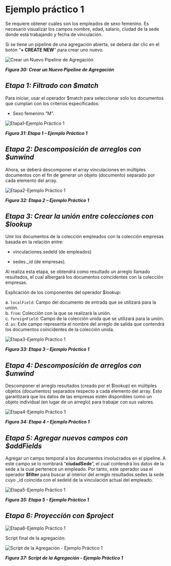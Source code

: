 # Ejemplo práctico 1 

Se requiere obtener cuáles son los empleados de sexo femenino. Es necesario visualizar los campos nombre, edad, salario, ciudad de la sede donde está trabajando y fecha de vinculación. 

Si se tiene un pipeline de una agregación abierta, se deberá dar clic en el botón “**+ CREATE NEW**” para crear uno nuevo.  

![Crear un Nuevo Pipeline de Agregación](../../../imgs/crear-nuevo-pipeline.png)

 _**Figura 30: Crear un Nuevo Pipeline de Agregación**_ 


## _**Etapa 1: Filtrado con $match**_ 

Para iniciar, usar el operador $match para seleccionar solo los documentos que cumplan con los criterios especificados: 

- Sexo femenino “M”. 

![ Etapa1-Ejemplo Práctico 1](../../../imgs/etapa1-ejemplo1.png)

 _**Figura 31: Etapa 1 – Ejemplo Práctico 1**_ 


## _**Etapa 2: Descomposición de arreglos con $unwind**_ 

Ahora, se deberá descomponer el array vinculaciones en múltiples documentos con el fin de generar un objeto (documento) separado por cada elemento del array. 

![ Etapa2-Ejemplo Práctico 1](../../../imgs/etapa2-ejemplo1.png)

 _**Figura 32: Etapa 2 – Ejemplo Práctico 1**_ 


## _**Etapa 3: Crear la unión entre colecciones con $lookup**_ 


Unir los documentos de la colección empleados con la colección empresas basada en la relación entre: 

- vinculaciones.sedeId (de empleados) 

- sedes._id (de empresas). 

Al realiza esta etapa, se obtendrá como resultado un arreglo llamado resultados, el cual albergará los documentos coincidentes con la colección empresas. 

Explicación de los componentes del operador $lookup: 

a. `localField`: Campo del documento de entrada que se utilizará para la unión.  
b. `from`: Colección con la que se realizará la unión.  
c. `foreignField`: Campo de la colección unida que se utilizará para la unión.  
d. `as`: Este campo representa el nombre del arreglo de salida que contendrá los documentos coincidentes de la colección unida.
 
 ![ Etapa3-Ejemplo Práctico 1](../../../imgs/etapa3-ejemplo1.png)

 _**Figura 33: Etapa 3 – Ejemplo Práctico 1**_ 

## _**Etapa 4: Descomposición de arreglos con $unwind**_ 

Descomponer el arreglo resultados (creado por el $lookup) en múltiples objetos (documentos) separados respecto a cada elemento del array. Esto garantizará que los datos de las empresas estén disponibles como un objeto individual (en lugar de un arreglo) para trabajar con sus valores. 

 ![ Etapa4-Ejemplo Práctico 1](../../../imgs/etapa4-ejemplo1.png)

 _**Figura 34: Etapa 4 – Ejemplo Práctico 1**_ 

 ## _**Etapa 5: Agregar nuevos campos con $addFields**_ 

Agregar un campo temporal a los documentos involucrados en el pipeline. A este campo se lo nombrará “**ciudadSede**”, el cual contendrá los datos de la sede a la cual pertenece un empleado. Por tanto, este operador usa el operador **$filter** para buscar al interior del arreglo resultados.sedes la sede cuyo _id coincida con el sedeId de la vinculación actual del empleado. 

 ![ Etapa5-Ejemplo Práctico 1](../../../imgs/etapa5-ejemplo1.png)

 _**Figura 35: Etapa 5 - Ejemplo Práctico 1**_ 


 ## _**Etapa 6: Proyección con $project**_ 

 ![ Etapa6-Ejemplo Práctico 1](../../../imgs/etapa6-ejemplo01.png)


Script final de la agregación: 

 ![Script de la Agregación - Ejemplo Práctico 1](../../../imgs/scrpt-agregacion-ejempplo1.png)

 _**Figura 37: Script de la Agregación - Ejemplo Práctico 1**_ 
